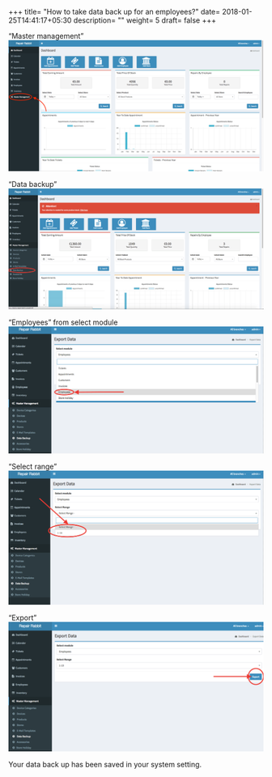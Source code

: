 +++
title= "How to take data back up for an employees?"
date= 2018-01-25T14:41:17+05:30
description= ""
weight= 5
draft= false
+++




“Master management”
![How to take data back up for an employees?](/images/data_backup_employees/master_management_edited-min.png)

“Data backup”
![How to take data back up for an employees?](/images/data_backup_employees/select_data_backup.png)

“Employees” from select module
![How to take data back up for an employees?](/images/data_backup_employees/select_employees.png)

“Select range”
![How to take data back up for an employees?](/images/data_backup_employees/select_range.png)

“Export” 
![How to take data back up for an employees?](/images/data_backup_employees/select_export.png)


Your data back up has been saved in your system setting.